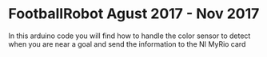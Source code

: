 # FootballRobot Agust 2017 - Nov 2017

In this arduino code you will 
find how to handle the color sensor
 to detect when you are near a goal 
and send the information to the NI MyRio card


